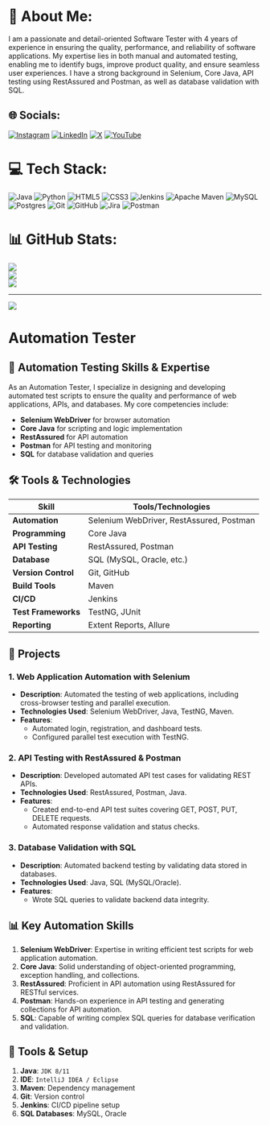 # 💫 About Me:
I am a passionate and detail-oriented Software Tester with 4 years of experience in ensuring the quality, performance, and reliability of software applications. My expertise lies in both manual and automated testing, enabling me to identify bugs, improve product quality, and ensure seamless user experiences. I have a strong background in Selenium, Core Java, API testing using RestAssured and Postman, as well as database validation with SQL.


## 🌐 Socials:
[![Instagram](https://img.shields.io/badge/Instagram-%23E4405F.svg?logo=Instagram&logoColor=white)](https://instagram.com/sshubhism) [![LinkedIn](https://img.shields.io/badge/LinkedIn-%230077B5.svg?logo=linkedin&logoColor=white)](https://linkedin.com/in/shubham-tirpude-92b97b2a6) [![X](https://img.shields.io/badge/X-black.svg?logo=X&logoColor=white)](https://x.com/sshubhism) [![YouTube](https://img.shields.io/badge/YouTube-%23FF0000.svg?logo=YouTube&logoColor=white)](https://youtube.com/@shubhamtirpude6758) 

# 💻 Tech Stack:
![Java](https://img.shields.io/badge/java-%23ED8B00.svg?style=for-the-badge&logo=openjdk&logoColor=white) ![Python](https://img.shields.io/badge/python-3670A0?style=for-the-badge&logo=python&logoColor=ffdd54) ![HTML5](https://img.shields.io/badge/html5-%23E34F26.svg?style=for-the-badge&logo=html5&logoColor=white) ![CSS3](https://img.shields.io/badge/css3-%231572B6.svg?style=for-the-badge&logo=css3&logoColor=white) ![Jenkins](https://img.shields.io/badge/jenkins-%232C5263.svg?style=for-the-badge&logo=jenkins&logoColor=white) ![Apache Maven](https://img.shields.io/badge/Apache%20Maven-C71A36?style=for-the-badge&logo=Apache%20Maven&logoColor=white) ![MySQL](https://img.shields.io/badge/mysql-4479A1.svg?style=for-the-badge&logo=mysql&logoColor=white) ![Postgres](https://img.shields.io/badge/postgres-%23316192.svg?style=for-the-badge&logo=postgresql&logoColor=white) ![Git](https://img.shields.io/badge/git-%23F05033.svg?style=for-the-badge&logo=git&logoColor=white) ![GitHub](https://img.shields.io/badge/github-%23121011.svg?style=for-the-badge&logo=github&logoColor=white) ![Jira](https://img.shields.io/badge/jira-%230A0FFF.svg?style=for-the-badge&logo=jira&logoColor=white) ![Postman](https://img.shields.io/badge/Postman-FF6C37?style=for-the-badge&logo=postman&logoColor=white)
# 📊 GitHub Stats:
![](https://github-readme-stats.vercel.app/api?username=shubhamieshubhism&theme=dark&hide_border=false&include_all_commits=false&count_private=false)<br/>
![](https://github-readme-streak-stats.herokuapp.com/?user=shubhamieshubhism&theme=dark&hide_border=false)<br/>
![](https://github-readme-stats.vercel.app/api/top-langs/?username=shubhamieshubhism&theme=dark&hide_border=false&include_all_commits=false&count_private=false&layout=compact)

---
[![](https://visitcount.itsvg.in/api?id=shubhamieshubhism&icon=0&color=0)](https://visitcount.itsvg.in)

<!-- Proudly created with GPRM ( https://gprm.itsvg.in ) -->
# Automation Tester 

## 🚀 Automation Testing Skills & Expertise

As an Automation Tester, I specialize in designing and developing automated test scripts to ensure the quality and performance of web applications, APIs, and databases. My core competencies include:

- **Selenium WebDriver** for browser automation
- **Core Java** for scripting and logic implementation
- **RestAssured** for API automation
- **Postman** for API testing and monitoring
- **SQL** for database validation and queries

## 🛠️ Tools & Technologies

| **Skill**         | **Tools/Technologies**                                |
|-------------------|-------------------------------------------------------|
| **Automation**    | Selenium WebDriver, RestAssured, Postman               |
| **Programming**   | Core Java                                             |
| **API Testing**   | RestAssured, Postman                                  |
| **Database**      | SQL (MySQL, Oracle, etc.)                             |
| **Version Control**| Git, GitHub                                           |
| **Build Tools**   | Maven                                                 |
| **CI/CD**         | Jenkins                           |
| **Test Frameworks**| TestNG, JUnit                                         |
| **Reporting**     | Extent Reports, Allure                                |

## 📂 Projects

### 1. **Web Application Automation with Selenium**
- **Description**: Automated the testing of web applications, including cross-browser testing and parallel execution.
- **Technologies Used**: Selenium WebDriver, Java, TestNG, Maven.
- **Features**:
  - Automated login, registration, and dashboard tests.
  - Configured parallel test execution with TestNG.

### 2. **API Testing with RestAssured & Postman**
- **Description**: Developed automated API test cases for validating REST APIs.
- **Technologies Used**: RestAssured, Postman, Java.
- **Features**:
  - Created end-to-end API test suites covering GET, POST, PUT, DELETE requests.
  - Automated response validation and status checks.
  
### 3. **Database Validation with SQL**
- **Description**: Automated backend testing by validating data stored in databases.
- **Technologies Used**: Java, SQL (MySQL/Oracle).
- **Features**:
  - Wrote SQL queries to validate backend data integrity.
  

## 📊 Key Automation Skills

1. **Selenium WebDriver**: Expertise in writing efficient test scripts for web application automation.
2. **Core Java**: Solid understanding of object-oriented programming, exception handling, and collections.
3. **RestAssured**: Proficient in API automation using RestAssured for RESTful services.
4. **Postman**: Hands-on experience in API testing and generating collections for API automation.
5. **SQL**: Capable of writing complex SQL queries for database verification and validation.

## 🧰 Tools & Setup

1. **Java**: `JDK 8/11`
2. **IDE**: `IntelliJ IDEA / Eclipse`
3. **Maven**: Dependency management
4. **Git**: Version control
5. **Jenkins**: CI/CD pipeline setup
6. **SQL Databases**: MySQL, Oracle


